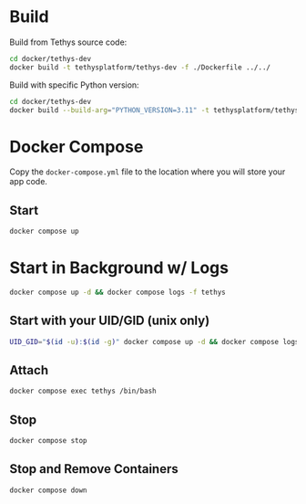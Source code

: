 # Build

Build from Tethys source code:

```bash
cd docker/tethys-dev
docker build -t tethysplatform/tethys-dev -f ./Dockerfile ../../
```

Build with specific Python version:

```bash
cd docker/tethys-dev
docker build --build-arg="PYTHON_VERSION=3.11" -t tethysplatform/tethys-dev -f ./Dockerfile ../../
```

# Docker Compose

Copy the `docker-compose.yml` file to the location where you will store your app code.

## Start

```bash
docker compose up
```

# Start in Background w/ Logs

```bash
docker compose up -d && docker compose logs -f tethys
```

## Start with your UID/GID (unix only)

```bash
UID_GID="$(id -u):$(id -g)" docker compose up -d && docker compose logs -f tethys
```

## Attach

```bash
docker compose exec tethys /bin/bash
```

## Stop

```bash
docker compose stop
```

## Stop and Remove Containers

```bash
docker compose down
```
